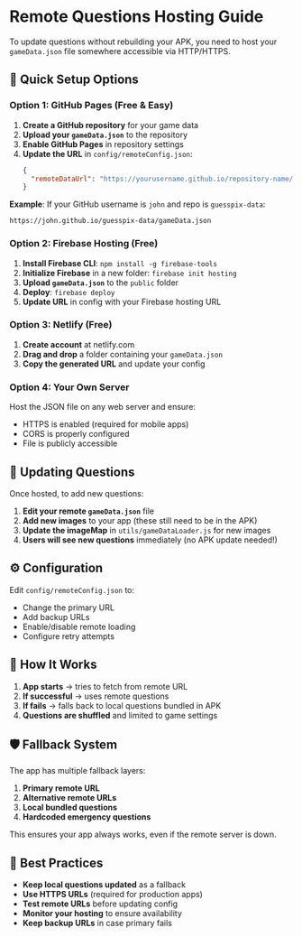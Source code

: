 # Remote Questions Hosting Guide

To update questions without rebuilding your APK, you need to host your `gameData.json` file somewhere accessible via HTTP/HTTPS.

## 🚀 Quick Setup Options

### Option 1: GitHub Pages (Free & Easy)

1. **Create a GitHub repository** for your game data
2. **Upload your `gameData.json`** to the repository
3. **Enable GitHub Pages** in repository settings
4. **Update the URL** in `config/remoteConfig.json`:
   ```json
   {
     "remoteDataUrl": "https://yourusername.github.io/repository-name/gameData.json"
   }
   ```

**Example**: If your GitHub username is `john` and repo is `guesspix-data`:
```
https://john.github.io/guesspix-data/gameData.json
```

### Option 2: Firebase Hosting (Free)

1. **Install Firebase CLI**: `npm install -g firebase-tools`
2. **Initialize Firebase** in a new folder: `firebase init hosting`
3. **Upload `gameData.json`** to the `public` folder
4. **Deploy**: `firebase deploy`
5. **Update URL** in config with your Firebase hosting URL

### Option 3: Netlify (Free)

1. **Create account** at netlify.com
2. **Drag and drop** a folder containing your `gameData.json`
3. **Copy the generated URL** and update your config

### Option 4: Your Own Server

Host the JSON file on any web server and ensure:
- HTTPS is enabled (required for mobile apps)
- CORS is properly configured
- File is publicly accessible

## 📝 Updating Questions

Once hosted, to add new questions:

1. **Edit your remote `gameData.json`** file
2. **Add new images** to your app (these still need to be in the APK)
3. **Update the imageMap** in `utils/gameDataLoader.js` for new images
4. **Users will see new questions** immediately (no APK update needed!)

## ⚙️ Configuration

Edit `config/remoteConfig.json` to:
- Change the primary URL
- Add backup URLs
- Enable/disable remote loading
- Configure retry attempts

## 🔄 How It Works

1. **App starts** → tries to fetch from remote URL
2. **If successful** → uses remote questions
3. **If fails** → falls back to local questions bundled in APK
4. **Questions are shuffled** and limited to game settings

## 🛡️ Fallback System

The app has multiple fallback layers:
1. **Primary remote URL**
2. **Alternative remote URLs**
3. **Local bundled questions**
4. **Hardcoded emergency questions**

This ensures your app always works, even if the remote server is down.

## 🎯 Best Practices

- **Keep local questions updated** as a fallback
- **Use HTTPS URLs** (required for production apps)
- **Test remote URLs** before updating config
- **Monitor your hosting** to ensure availability
- **Keep backup URLs** in case primary fails
